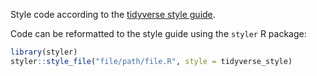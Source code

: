 Style code according to the [tidyverse style guide](https://style.tidyverse.org/index.html). 

Code can be reformatted to the style guide using the `styler` R package: 

```R
library(styler)
styler::style_file("file/path/file.R", style = tidyverse_style)
```
